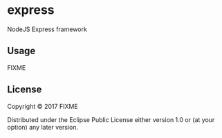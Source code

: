 # express

NodeJS Express framework

## Usage

FIXME    

## License

Copyright © 2017 FIXME

Distributed under the Eclipse Public License either version 1.0 or (at
your option) any later version.
